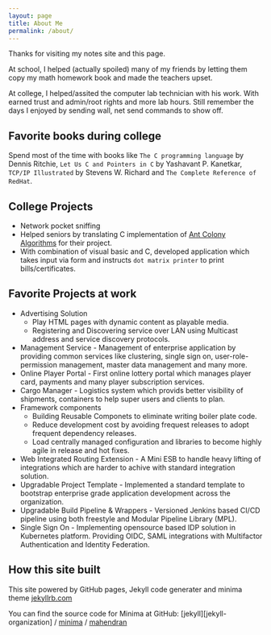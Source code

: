 ```yaml
---
layout: page
title: About Me
permalink: /about/
---
```



Thanks for visiting my notes site and this page.

At school, I helped (actually spoiled) many of my friends by letting them copy my math homework book and made the teachers upset.

At college, I helped/assited the computer lab technician with his work. With earned trust and admin/root rights and more lab hours. Still remember the days I enjoyed by sending wall, net send commands to show off. 

## Favorite books during college
Spend most of the time with books like  `The C programming language` by Dennis Ritchie, `Let Us C and Pointers in C` by Yashavant P. Kanetkar, `TCP/IP Illustrated` by Stevens W. Richard and `The Complete Reference of RedHat`.

## College Projects

- Network pocket sniffing
- Helped seniors by translating C implementation of [Ant Colony Algorithms](https://en.wikipedia.org/wiki/Ant_colony_optimization_algorithms) for their project.
- With combination of visual basic and C, developed application which takes input via form and instructs `dot matrix printer` to print bills/certificates.

## Favorite Projects at work

- Advertising Solution 
    - Play HTML pages with dynamic content as playable media.
    - Registering and Discovering service over LAN using Multicast address and service discovery protocols.
- Management Service - Management of enterprise application by providing common services like clustering, single sign on, user-role-permission management, master data management and many more.
- Online Player Portal - First online lottery portal which manages player card, payments and many player subscription services.
- Cargo Manager - Logistics system which provids better visibility of shipments, containers to help super users and clients to plan.
- Framework components 
    - Building Reusable Componets to eliminate writing boiler plate code. 
    - Reduce development cost by avoiding frequest releases to adopt frequent dependency releases.
    - Load centrally managed configuration and libraries to become highly agile in release and hot fixes.
- Web Integrated Routing Extension - A Mini ESB to handle heavy lifting of integrations which are harder to achive with standard integration solution.
- Upgradable Project Template - Implemented a standard template to bootstrap enterprise grade application development across the organization. 
- Upgradable Build Pipeline & Wrappers - Versioned Jenkins based CI/CD pipeline using both freestyle and Modular Pipeline Library (MPL). 
- Single Sign On - Implementing opensource based IDP solution in Kubernetes platform. Providing OIDC, SAML integrations with Multifactor Authentication and Identity Federation.



## How this site built
This site powered by GitHub pages, Jekyll code generater and minima theme [jekyllrb.com](https://jekyllrb.com/)

You can find the source code for Minima at GitHub:
[jekyll][jekyll-organization] /
[minima](https://github.com/jekyll/minima) /
[mahendran](https://mookkiah.github.io/mahendran/)
